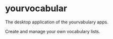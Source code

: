 yourvocabular
=============

The desktop application of the yourvabulary apps.

Create and manage your own vocabulary lists.